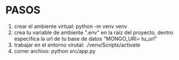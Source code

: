 # PASOS
1) crear el ambiente virtual: python -m venv venv
2) crea tu variable de ambiente ".env" en la raiz del proyecto, dentro especifica la url de tu base de datos "MONGO_URI= tu_url"
3) trabajar en el entorno virutal: ./venv/Scripts/activate
4) correr archivo: python src/app.py


